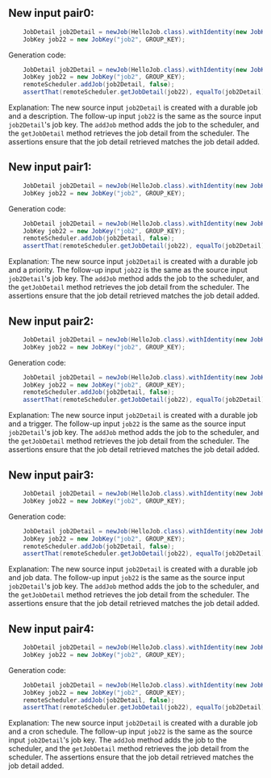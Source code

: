 ## New input pair0:
```java
    JobDetail job2Detail = newJob(HelloJob.class).withIdentity(new JobKey("job2", GROUP_KEY)).storeDurably().withDescription("A durable job").build();
    JobKey job22 = new JobKey("job2", GROUP_KEY);
```
Generation code:
```java
    JobDetail job2Detail = newJob(HelloJob.class).withIdentity(new JobKey("job2", GROUP_KEY)).storeDurably().withDescription("A durable job").build();
    JobKey job22 = new JobKey("job2", GROUP_KEY);
    remoteScheduler.addJob(job2Detail, false);
    assertThat(remoteScheduler.getJobDetail(job22), equalTo(job2Detail));
```
Explanation: The new source input `job2Detail` is created with a durable job and a description. The follow-up input `job22` is the same as the source input `job2Detail`'s job key. The `addJob` method adds the job to the scheduler, and the `getJobDetail` method retrieves the job detail from the scheduler. The assertions ensure that the job detail retrieved matches the job detail added.

## New input pair1:
```java
    JobDetail job2Detail = newJob(HelloJob.class).withIdentity(new JobKey("job2", GROUP_KEY)).storeDurably().withPriority(5).build();
    JobKey job22 = new JobKey("job2", GROUP_KEY);
```
Generation code:
```java
    JobDetail job2Detail = newJob(HelloJob.class).withIdentity(new JobKey("job2", GROUP_KEY)).storeDurably().withPriority(5).build();
    JobKey job22 = new JobKey("job2", GROUP_KEY);
    remoteScheduler.addJob(job2Detail, false);
    assertThat(remoteScheduler.getJobDetail(job22), equalTo(job2Detail));
```
Explanation: The new source input `job2Detail` is created with a durable job and a priority. The follow-up input `job22` is the same as the source input `job2Detail`'s job key. The `addJob` method adds the job to the scheduler, and the `getJobDetail` method retrieves the job detail from the scheduler. The assertions ensure that the job detail retrieved matches the job detail added.

## New input pair2:
```java
    JobDetail job2Detail = newJob(HelloJob.class).withIdentity(new JobKey("job2", GROUP_KEY)).storeDurably().withTrigger(newTrigger().withIdentity("trigger2", GROUP_KEY).startNow().build()).build();
    JobKey job22 = new JobKey("job2", GROUP_KEY);
```
Generation code:
```java
    JobDetail job2Detail = newJob(HelloJob.class).withIdentity(new JobKey("job2", GROUP_KEY)).storeDurably().withTrigger(newTrigger().withIdentity("trigger2", GROUP_KEY).startNow().build()).build();
    JobKey job22 = new JobKey("job2", GROUP_KEY);
    remoteScheduler.addJob(job2Detail, false);
    assertThat(remoteScheduler.getJobDetail(job22), equalTo(job2Detail));
```
Explanation: The new source input `job2Detail` is created with a durable job and a trigger. The follow-up input `job22` is the same as the source input `job2Detail`'s job key. The `addJob` method adds the job to the scheduler, and the `getJobDetail` method retrieves the job detail from the scheduler. The assertions ensure that the job detail retrieved matches the job detail added.

## New input pair3:
```java
    JobDetail job2Detail = newJob(HelloJob.class).withIdentity(new JobKey("job2", GROUP_KEY)).storeDurably().withJobData(new JobDataMap()).build();
    JobKey job22 = new JobKey("job2", GROUP_KEY);
```
Generation code:
```java
    JobDetail job2Detail = newJob(HelloJob.class).withIdentity(new JobKey("job2", GROUP_KEY)).storeDurably().withJobData(new JobDataMap()).build();
    JobKey job22 = new JobKey("job2", GROUP_KEY);
    remoteScheduler.addJob(job2Detail, false);
    assertThat(remoteScheduler.getJobDetail(job22), equalTo(job2Detail));
```
Explanation: The new source input `job2Detail` is created with a durable job and job data. The follow-up input `job22` is the same as the source input `job2Detail`'s job key. The `addJob` method adds the job to the scheduler, and the `getJobDetail` method retrieves the job detail from the scheduler. The assertions ensure that the job detail retrieved matches the job detail added.

## New input pair4:
```java
    JobDetail job2Detail = newJob(HelloJob.class).withIdentity(new JobKey("job2", GROUP_KEY)).storeDurably().withSchedule(cronSchedule("0 0/5 * * *?")).build();
    JobKey job22 = new JobKey("job2", GROUP_KEY);
```
Generation code:
```java
    JobDetail job2Detail = newJob(HelloJob.class).withIdentity(new JobKey("job2", GROUP_KEY)).storeDurably().withSchedule(cronSchedule("0 0/5 * * *?")).build();
    JobKey job22 = new JobKey("job2", GROUP_KEY);
    remoteScheduler.addJob(job2Detail, false);
    assertThat(remoteScheduler.getJobDetail(job22), equalTo(job2Detail));
```
Explanation: The new source input `job2Detail` is created with a durable job and a cron schedule. The follow-up input `job22` is the same as the source input `job2Detail`'s job key. The `addJob` method adds the job to the scheduler, and the `getJobDetail` method retrieves the job detail from the scheduler. The assertions ensure that the job detail retrieved matches the job detail added.
